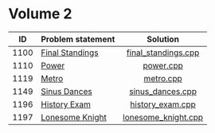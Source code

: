 # Volume 2

|  ID  |                       Problem statement                              |                   Solution                   |
|:----:|:---------------------------------------------------------------------|:--------------------------------------------:|
| 1100 | [Final Standings](http://acm.timus.ru/problem.aspx?space=1&num=1100) | [final_standings.cpp](./final_standings.cpp) |
| 1110 | [Power](http://acm.timus.ru/problem.aspx?space=1&num=1110)           | [power.cpp](./power.cpp)                     |
| 1119 | [Metro](http://acm.timus.ru/problem.aspx?space=1&num=1119)           | [metro.cpp](./metro.cpp)                     |
| 1149 | [Sinus Dances](http://acm.timus.ru/problem.aspx?space=1&num=1149)    | [sinus_dances.cpp](./sinus_dances.cpp)       |
| 1196 | [History Exam](http://acm.timus.ru/problem.aspx?space=1&num=1196)    | [history_exam.cpp](./history_exam.cpp)       |
| 1197 | [Lonesome Knight](http://acm.timus.ru/problem.aspx?space=1&num=1197) | [lonesome_knight.cpp](./lonesome_knight.cpp) |
